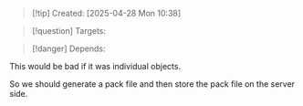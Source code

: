 
>[!tip] Created: [2025-04-28 Mon 10:38]

>[!question] Targets: 

>[!danger] Depends: 

This would be bad if it was individual objects.

So we should generate a pack file and then store the pack file on the server side.